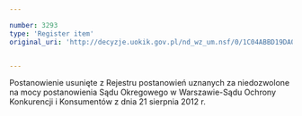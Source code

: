 ```yaml
---

number: 3293
type: 'Register item'
original_uri: 'http://decyzje.uokik.gov.pl/nd_wz_um.nsf/0/1C04ABBD19DA055CC1257A30002B632A?OpenDocument'


---
```


Postanowienie usunięte z Rejestru postanowień uznanych za niedozwolone na mocy postanowienia Sądu Okregowego w Warszawie-Sądu Ochrony Konkurencji i Konsumentów z dnia 21 sierpnia 2012 r.
